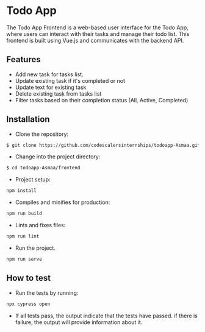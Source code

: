 # Todo App

The Todo App Frontend is a web-based user interface for the Todo App, where users can interact with their tasks and manage their todo list. This frontend is built using Vue.js and communicates with the backend API.

## Features

- Add new task for tasks list.
- Update existing task if it's completed or not
- Update text for existing task
- Delete existing task from tasks list
- Filter tasks based on their completion status (All, Active, Completed)

## Installation

- Clone the repository:

```sh
$ git clone https://github.com/codescalersinternships/todoapp-Asmaa.git
```

- Change into the project directory:

```sh
$ cd todoapp-Asmaa/frontend
```

- Project setup:

```sh
npm install
```

- Compiles and minifies for production:

```sh
npm run build
```

- Lints and fixes files:

```sh
npm run lint
```

- Run the project.

```sh
npm run serve
```

## How to test

- Run the tests by running:

```sh
npx cypress open
```

- If all tests pass, the output indicate that the tests have passed. if there is failure, the output will provide information about it.
